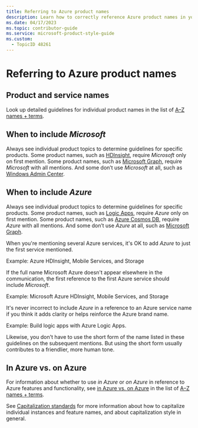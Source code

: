 ```yaml
---
title: Referring to Azure product names
description: Learn how to correctly reference Azure product names in your documentation. Understand when to include "Microsoft" or "Azure" and explore guidelines for specific products.
ms.date: 04/17/2023
ms.topic: contributor-guide
ms.service: microsoft-product-style-guide
ms.custom:
  - TopicID 48261
---
```



# Referring to Azure product names

## Product and service names

Look up detailed guidelines for individual product names in the list of [A–Z names + terms](~/a_z_names_terms/az-names-and-terms.md).

## When to include *Microsoft*

Always see individual product topics to determine guidelines for specific products. Some product names, such as [HDInsight](~/a_z_names_terms/h/hdinsight.md), require *Microsoft* only on first mention. Some product names, such as [Microsoft Graph](~/a_z_names_terms/m/microsoft-graph.md), require *Microsoft* with all mentions. And some don’t use *Microsoft* at all, such as [Windows Admin Center](~/a_z_names_terms/w/windows-admin-center.md).

## When to include *Azure*

Always see individual product topics to determine guidelines for specific products. Some product names, such as [Logic Apps](~/a_z_names_terms/l/logic-apps-logic-app.md), require *Azure* only on first mention. Some product names, such as [Azure Cosmos DB](~/a_z_names_terms/a/azure-cosmos-db.md), require *Azure* with all mentions. And some don’t use *Azure* at all, such as [Microsoft Graph](~/a_z_names_terms/m/microsoft-graph.md).

When you're mentioning several Azure services, it's OK to add *Azure* to just the first service mentioned.

Example: Azure HDInsight, Mobile Services, and Storage

If the full name Microsoft Azure doesn't appear elsewhere in the communication, the first reference to the first Azure service should include *Microsoft*.

Example: Microsoft Azure HDInsight, Mobile Services, and Storage

It's never incorrect to include *Azure* in a reference to an Azure service name if you think it adds clarity or helps reinforce the Azure brand name.

Example: Build logic apps with Azure Logic Apps.

Likewise, you don't have to use the short form of the name listed in these guidelines on the subsequent mentions. But using the short form usually contributes to a friendlier, more human tone.

## In Azure vs. on Azure

For information about whether to use *in Azure* or *on Azure* in reference to Azure features and functionality, see [in Azure vs. on Azure](~/a_z_names_terms/i/in-azure-vs-on-azure.md) in the list of [A–Z names + terms](~/a_z_names_terms/az-names-and-terms.md).

See [Capitalization standards](~/capitalization-standards/capitalization-standards.md) for more information about how to capitalize individual instances and feature names, and about capitalization style in general.


